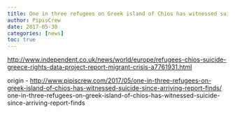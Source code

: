 ```yaml
---
title: One in three refugees on Greek island of Chios has witnessed suicide since arriving, report finds
author: PipisCrew
date: 2017-05-30
categories: [news]
toc: true
---
```


http://www.independent.co.uk/news/world/europe/refugees-chios-suicide-greece-rights-data-project-report-migrant-crisis-a7761931.html

origin - http://www.pipiscrew.com/2017/05/one-in-three-refugees-on-greek-island-of-chios-has-witnessed-suicide-since-arriving-report-finds/ one-in-three-refugees-on-greek-island-of-chios-has-witnessed-suicide-since-arriving-report-finds